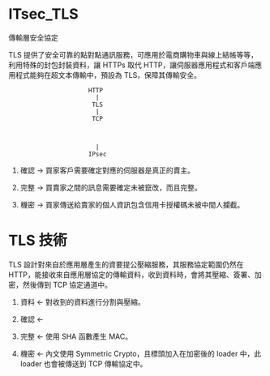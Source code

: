 # ITsec_TLS
傳輸層安全協定

TLS 提供了安全可靠的點對點通訊服務，可應用於電商購物車與線上結帳等等，利用特殊的封包封裝資料，讓 HTTPs 取代 HTTP，讓伺服器應用程式和客戶端應用程式能夠在超文本傳輸中，預設為 TLS，保障其傳輸安全。



                          HTTP
                            |
                           TLS
                            |
                           TCP
                           
                           
                           
                            |
                          IPsec
                            
                          

1. 確認 -> 買家客戶需要確定對應的伺服器是真正的賣主。

2. 完整 -> 買賣家之間的訊息需要確定未被竄改，而且完整。

3. 機密 -> 買家傳送給賣家的個人資訊包含信用卡授權碼未被中間人攔截。

# TLS 技術

TLS 設計對來自於應用層產生的資要提公壓縮服務，其服務協定範圍仍然在 HTTP，能接收來自應用層協定的傳輸資料，收到資料時，會將其壓縮、簽署、加密，然後傳到 TCP 協定通道中。

1. 資料 <- 對收到的資料進行分割與壓縮。

2. 確認 <- 

3. 完整 <- 使用 SHA 函數產生 MAC。

4. 機密 <- 內文使用 Symmetric Crypto，且標頭加入在加密後的 loader 中，此 loader 也會被傳送到 TCP 傳輸協定中。

